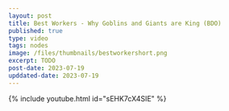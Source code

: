 ```yaml
---
layout: post
title: Best Workers - Why Goblins and Giants are King (BDO)
published: true
type: video
tags: nodes
image: /files/thumbnails/bestworkershort.png
excerpt: TODO
post-date: 2023-07-19
upddated-date: 2023-07-19
---
```


{% include youtube.html id="sEHK7cX4SIE" %}